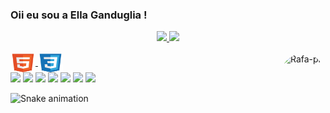 ### Oii eu sou a Ella Ganduglia !

<div align="center">
  <a href="https://github.com/ellaganduglia">
  <img height="180em" src="https://github-readme-stats.vercel.app/api?username=ellaganduglia&show_icons=true&theme=radical&include_all_commits=true&count_private=true"/>
  <img height="180em" src="https://github-readme-stats.vercel.app/api/top-langs/?username=ellaganduglia&layout=compact&langs_count=7&theme=radical"/>
</div>

<div style="display: inline_block"><br>
  <img align="center" alt="Rafa-HTML" height="30" width="40" src="https://raw.githubusercontent.com/devicons/devicon/master/icons/html5/html5-original.svg">
  <img align="center" alt="Rafa-CSS" height="30" width="40" src="https://raw.githubusercontent.com/devicons/devicon/master/icons/css3/css3-original.svg">
  <img align="right" alt="Rafa-pic" height="150" style="border-radius:50px;" <img src="https://media.discordapp.net/attachments/936869469689643020/937168376365736027/Design_sem_nome_1.gif?width=369&height=369">
</div>

 
<div> 
  <a href="https://www.youtube.com/channel/UCYbr8PL-xgHNWjFgrSwE34w" target="_blank"><img src="https://img.shields.io/badge/YouTube-FF0000?style=for-the-badge&logo=youtube&logoColor=white" target="_blank"></a>
  <a href="https://www.instagram.com/ellaganduglia/" target="_blank"><img src="https://img.shields.io/badge/-Instagram-%23E4405F?style=for-the-badge&logo=instagram&logoColor=white" target="_blank"></a>
 	<a href="https://www.twitch.tv/ellaganduglia" target="_blank"><img src="https://img.shields.io/badge/Twitch-9146FF?style=for-the-badge&logo=twitch&logoColor=white" target="_blank"></a>
 <a href="https://discord.gg/rT3YuDVQbP" target="_blank"><img src="https://img.shields.io/badge/Discord-7289DA?style=for-the-badge&logo=discord&logoColor=white" target="_blank"></a> 
  <a href = "mailto:ellagandugliadev@gmail.com"><img src="https://img.shields.io/badge/-Gmail-%23333?style=for-the-badge&logo=gmail&logoColor=white" target="_blank"></a>
  <a href="https://www.linkedin.com/in/danielladomingosmtk/" target="_blank"><img src="https://img.shields.io/badge/-LinkedIn-%230077B5?style=for-the-badge&logo=linkedin&logoColor=white" target="_blank"></a> 
  <a href= "https://www.tiktok.com/@ellaganduglia"><img src="https://img.shields.io/badge/TikTok-000000?style=for-the-badge&logo=tiktok&logoColor=white" target="_blank"></a>
    
    
 
  ![Snake animation](https://github.com/ellaganduglia/ellaganduglia/blob/output/github-contribution-grid-snake.svg)
    </div>


